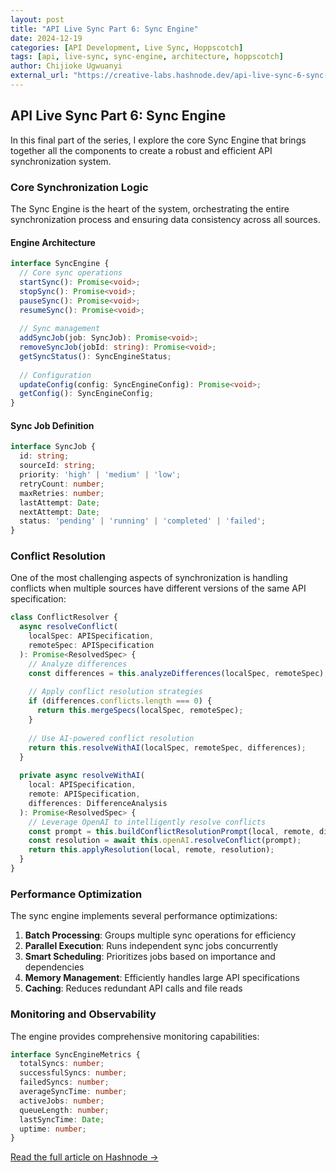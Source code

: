 ```yaml
---
layout: post
title: "API Live Sync Part 6: Sync Engine"
date: 2024-12-19
categories: [API Development, Live Sync, Hoppscotch]
tags: [api, live-sync, sync-engine, architecture, hoppscotch]
author: Chijioke Ugwuanyi
external_url: "https://creative-labs.hashnode.dev/api-live-sync-6-sync-engine"
---
```


## API Live Sync Part 6: Sync Engine

In this final part of the series, I explore the core Sync Engine that brings together all the components to create a robust and efficient API synchronization system.

### Core Synchronization Logic

The Sync Engine is the heart of the system, orchestrating the entire synchronization process and ensuring data consistency across all sources.

#### Engine Architecture
```typescript
interface SyncEngine {
  // Core sync operations
  startSync(): Promise<void>;
  stopSync(): Promise<void>;
  pauseSync(): Promise<void>;
  resumeSync(): Promise<void>;
  
  // Sync management
  addSyncJob(job: SyncJob): Promise<void>;
  removeSyncJob(jobId: string): Promise<void>;
  getSyncStatus(): SyncEngineStatus;
  
  // Configuration
  updateConfig(config: SyncEngineConfig): Promise<void>;
  getConfig(): SyncEngineConfig;
}
```

#### Sync Job Definition
```typescript
interface SyncJob {
  id: string;
  sourceId: string;
  priority: 'high' | 'medium' | 'low';
  retryCount: number;
  maxRetries: number;
  lastAttempt: Date;
  nextAttempt: Date;
  status: 'pending' | 'running' | 'completed' | 'failed';
}
```

### Conflict Resolution

One of the most challenging aspects of synchronization is handling conflicts when multiple sources have different versions of the same API specification:

```typescript
class ConflictResolver {
  async resolveConflict(
    localSpec: APISpecification,
    remoteSpec: APISpecification
  ): Promise<ResolvedSpec> {
    // Analyze differences
    const differences = this.analyzeDifferences(localSpec, remoteSpec);
    
    // Apply conflict resolution strategies
    if (differences.conflicts.length === 0) {
      return this.mergeSpecs(localSpec, remoteSpec);
    }
    
    // Use AI-powered conflict resolution
    return this.resolveWithAI(localSpec, remoteSpec, differences);
  }
  
  private async resolveWithAI(
    local: APISpecification,
    remote: APISpecification,
    differences: DifferenceAnalysis
  ): Promise<ResolvedSpec> {
    // Leverage OpenAI to intelligently resolve conflicts
    const prompt = this.buildConflictResolutionPrompt(local, remote, differences);
    const resolution = await this.openAI.resolveConflict(prompt);
    return this.applyResolution(local, remote, resolution);
  }
}
```

### Performance Optimization

The sync engine implements several performance optimizations:

1. **Batch Processing**: Groups multiple sync operations for efficiency
2. **Parallel Execution**: Runs independent sync jobs concurrently
3. **Smart Scheduling**: Prioritizes jobs based on importance and dependencies
4. **Memory Management**: Efficiently handles large API specifications
5. **Caching**: Reduces redundant API calls and file reads

### Monitoring and Observability

The engine provides comprehensive monitoring capabilities:

```typescript
interface SyncEngineMetrics {
  totalSyncs: number;
  successfulSyncs: number;
  failedSyncs: number;
  averageSyncTime: number;
  activeJobs: number;
  queueLength: number;
  lastSyncTime: Date;
  uptime: number;
}
```

[Read the full article on Hashnode →](https://creative-labs.hashnode.dev/api-live-sync-6-sync-engine)
